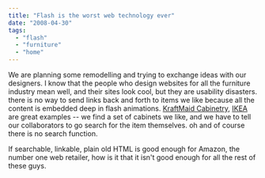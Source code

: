 ```yaml
---
title: "Flash is the worst web technology ever"
date: "2008-04-30"
tags: 
  - "flash"
  - "furniture"
  - "home"
---
```


We are planning some remodelling and trying to exchange ideas with our designers. I know that the people who design websites for all the furniture industry mean well, and their sites look cool, but they are usability disasters. there is no way to send links back and forth to items we like because all the content is embedded deep in flash animations. [KraftMaid Cabinetry](http://www.kraftmaid.com/), [IKEA](http://www.ikea.com) are great examples -- we find a set of cabinets we like, and we have to tell our collaborators to go search for the item themselves. oh and of course there is no search function.

If searchable, linkable, plain old HTML is good enough for Amazon, the number one web retailer, how is it that it isn't good enough for all the rest of these guys.
